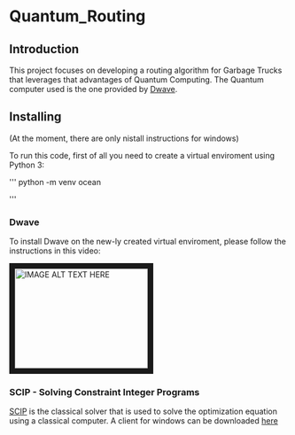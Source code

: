 # Quantum_Routing

## Introduction

This project focuses on developing a routing algorithm for Garbage Trucks that leverages that advantages of Quantum Computing. 
The Quantum computer used is the one provided by [Dwave](https://www.dwavesys.com/ "DWave's Homepage").

## Installing 
(At the moment, there are only nistall instructions for windows)

To run this code, first of all you need to create a virtual enviroment using Python 3:

''' 
python -m venv ocean

'''

### Dwave

To install Dwave on the new-ly created virtual enviroment, please follow the instructions in this video:

<a href="http://www.youtube.com/watch?feature=player_embedded&v=bErs0dxC1aY
" target="_blank"><img src="http://img.youtube.com/vi/bErs0dxC1aY/0.jpg" 
alt="IMAGE ALT TEXT HERE" width="240" height="180" border="10" /></a>

### SCIP - Solving Constraint Integer Programs

[SCIP](https://www.scipopt.org/ "SCIP's Homepage") is the classical solver that is used to solve the optimization equation using a classical computer. A client for windows can be downloaded [here](https://www.scipopt.org/index.php#download "SCIP's Download page")



